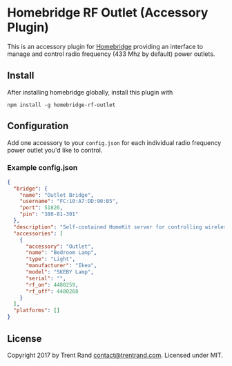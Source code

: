 # Homebridge RF Outlet (Accessory Plugin)

This is an accessory plugin for [Homebridge](https://github.com/nfarina/homebridge) providing an interface to manage and control radio frequency (433 Mhz by default) power outlets.

## Install

After installing homebridge globally, install this plugin with

`npm install -g homebridge-rf-outlet`

## Configuration

Add one accessory to your `config.json` for each individual radio frequency power outlet you'd like to control.

### Example config.json

```json
{
  "bridge": {
    "name": "Outlet Bridge",
    "username": "FC:10:A7:DD:90:B5",
    "port": 51826,
    "pin": "380-81-301"
  },
  "description": "Self-contained HomeKit server for controlling wireless electrical outlets over radio frequency",
  "accessories": [
    {
      "accessory": "Outlet",
      "name": "Bedroom Lamp",
      "type": "Light",
      "manufacturer": "Ikea",
      "model": "SKEBY Lamp",
      "serial": "",
      "rf_on": 4480259,
      "rf_off": 4480268
    }
  ],
  "platforms": []
}

```

## License

Copyright 2017 by Trent Rand <contact@trentrand.com>. Licensed under MIT.
